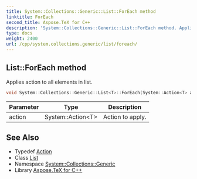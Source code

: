 ```yaml
---
title: System::Collections::Generic::List::ForEach method
linktitle: ForEach
second_title: Aspose.TeX for C++
description: 'System::Collections::Generic::List::ForEach method. Applies action to all elements in list in C++.'
type: docs
weight: 2400
url: /cpp/system.collections.generic/list/foreach/
---
```

## List::ForEach method


Applies action to all elements in list.

```cpp
void System::Collections::Generic::List<T>::ForEach(System::Action<T> action)
```


| Parameter | Type | Description |
| --- | --- | --- |
| action | System::Action\<T\> | Action to apply. |

## See Also

* Typedef [Action](../../../system/action/)
* Class [List](../)
* Namespace [System::Collections::Generic](../../)
* Library [Aspose.TeX for C++](../../../)
